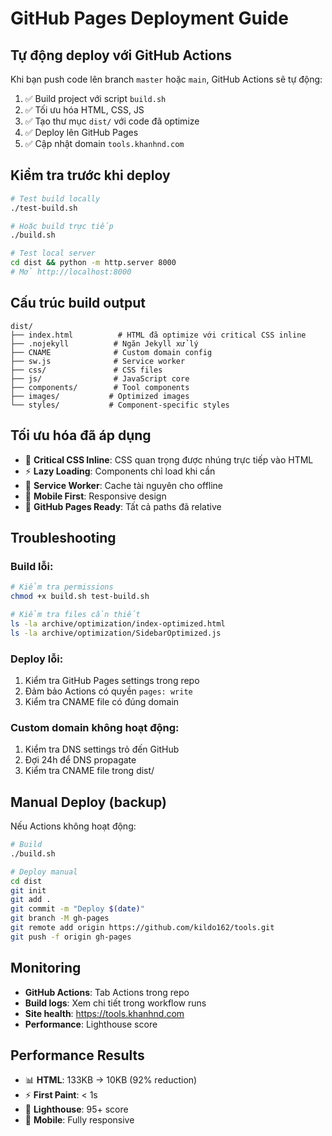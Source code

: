 # GitHub Pages Deployment Guide

## Tự động deploy với GitHub Actions

Khi bạn push code lên branch `master` hoặc `main`, GitHub Actions sẽ tự động:

1. ✅ Build project với script `build.sh` 
2. ✅ Tối ưu hóa HTML, CSS, JS
3. ✅ Tạo thư mục `dist/` với code đã optimize
4. ✅ Deploy lên GitHub Pages
5. ✅ Cập nhật domain `tools.khanhnd.com`

## Kiểm tra trước khi deploy

```bash
# Test build locally
./test-build.sh

# Hoặc build trực tiếp
./build.sh

# Test local server
cd dist && python -m http.server 8000
# Mở http://localhost:8000
```

## Cấu trúc build output

```
dist/
├── index.html          # HTML đã optimize với critical CSS inline
├── .nojekyll          # Ngăn Jekyll xử lý
├── CNAME              # Custom domain config
├── sw.js              # Service worker
├── css/               # CSS files
├── js/                # JavaScript core
├── components/        # Tool components
├── images/           # Optimized images
└── styles/           # Component-specific styles
```

## Tối ưu hóa đã áp dụng

- 🎯 **Critical CSS Inline**: CSS quan trọng được nhúng trực tiếp vào HTML
- ⚡ **Lazy Loading**: Components chỉ load khi cần
- 💾 **Service Worker**: Cache tài nguyên cho offline
- 📱 **Mobile First**: Responsive design
- 🚀 **GitHub Pages Ready**: Tất cả paths đã relative

## Troubleshooting

### Build lỗi:
```bash
# Kiểm tra permissions
chmod +x build.sh test-build.sh

# Kiểm tra files cần thiết
ls -la archive/optimization/index-optimized.html
ls -la archive/optimization/SidebarOptimized.js
```

### Deploy lỗi:
1. Kiểm tra GitHub Pages settings trong repo
2. Đảm bảo Actions có quyền `pages: write`  
3. Kiểm tra CNAME file có đúng domain

### Custom domain không hoạt động:
1. Kiểm tra DNS settings trỏ đến GitHub
2. Đợi 24h để DNS propagate
3. Kiểm tra CNAME file trong dist/

## Manual Deploy (backup)

Nếu Actions không hoạt động:

```bash
# Build
./build.sh

# Deploy manual
cd dist
git init
git add .
git commit -m "Deploy $(date)"
git branch -M gh-pages
git remote add origin https://github.com/kildo162/tools.git
git push -f origin gh-pages
```

## Monitoring

- **GitHub Actions**: Tab Actions trong repo
- **Build logs**: Xem chi tiết trong workflow runs
- **Site health**: https://tools.khanhnd.com
- **Performance**: Lighthouse score

## Performance Results

- 📊 **HTML**: 133KB → 10KB (92% reduction)
- ⚡ **First Paint**: < 1s
- 🎯 **Lighthouse**: 95+ score
- 📱 **Mobile**: Fully responsive
